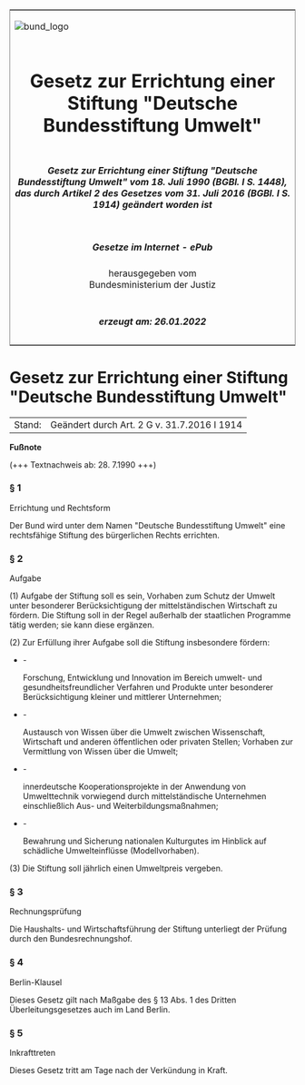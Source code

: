 <span id="DECKBLATT.html"></span>

<table border="0" frame="border" width="100%">

<tr valign="top">

<td align="left">

![bund\_logo](BfJ_2021_Web_de_de.gif)

</td>

<td align="right">

 

</td>

</tr>

<tr align="center" valign="middle">

<td colspan="2">

# Gesetz zur Errichtung einer Stiftung "Deutsche Bundesstiftung Umwelt"

</td>

</tr>

<tr align="center" valign="middle">

<td colspan="2">

##### Gesetz zur Errichtung einer Stiftung "Deutsche Bundesstiftung Umwelt" vom 18. Juli 1990 (BGBl. I S. 1448), das durch Artikel 2 des Gesetzes vom 31. Juli 2016 (BGBl. I S. 1914) geändert worden ist

</td>

</tr>

<tr align="center" valign="middle">

<td colspan="2">

  
  

##### Gesetze im Internet - ePub  
  
herausgegeben vom  
Bundesministerium der Justiz

</td>

</tr>

<tr align="center" valign="bottom">

<td colspan="2">

  
  

##### erzeugt am: 26.01.2022

</td>

</tr>

</table>

<span id="BJNR014480990.html"></span>

# Gesetz zur Errichtung einer Stiftung "Deutsche Bundesstiftung Umwelt"

<div>

<div class="jnhtml">

|        |                                             |
| ------ | ------------------------------------------- |
| Stand: | Geändert durch Art. 2 G v. 31.7.2016 I 1914 |

</div>

</div>

<div>

  
**Fußnote**

<div class="jnhtml">

<div>

<div class="jurAbsatz">

(+++ Textnachweis ab: 28. 7.1990 +++)

</div>

</div>

</div>

</div>

<span id="BJNR014480990BJNE000100328.html"></span>

### § 1  
Errichtung und Rechtsform

<div>

<div class="jnhtml">

<div>

<div class="jurAbsatz">

Der Bund wird unter dem Namen "Deutsche Bundesstiftung Umwelt" eine
rechtsfähige Stiftung des bürgerlichen Rechts errichten.

</div>

</div>

</div>

</div>

<span id="BJNR014480990BJNE000201116.html"></span>

### § 2  
Aufgabe

<div>

<div class="jnhtml">

<div>

<div class="jurAbsatz">

(1) Aufgabe der Stiftung soll es sein, Vorhaben zum Schutz der Umwelt
unter besonderer Berücksichtigung der mittelständischen Wirtschaft zu
fördern. Die Stiftung soll in der Regel außerhalb der staatlichen
Programme tätig werden; sie kann diese ergänzen.

</div>

<div class="jurAbsatz">

(2) Zur Erfüllung ihrer Aufgabe soll die Stiftung insbesondere fördern:

  - \-
    
    <div style="">
    
    Forschung, Entwicklung und Innovation im Bereich umwelt- und
    gesundheitsfreundlicher Verfahren und Produkte unter besonderer
    Berücksichtigung kleiner und mittlerer Unternehmen;
    
    </div>

  - \-
    
    <div style="">
    
    Austausch von Wissen über die Umwelt zwischen Wissenschaft,
    Wirtschaft und anderen öffentlichen oder privaten Stellen; Vorhaben
    zur Vermittlung von Wissen über die Umwelt;
    
    </div>

  - \-
    
    <div style="">
    
    innerdeutsche Kooperationsprojekte in der Anwendung von
    Umwelttechnik vorwiegend durch mittelständische Unternehmen
    einschließlich Aus- und Weiterbildungsmaßnahmen;
    
    </div>

  - \-
    
    <div style="">
    
    Bewahrung und Sicherung nationalen Kulturgutes im Hinblick auf
    schädliche Umwelteinflüsse (Modellvorhaben).
    
    </div>

</div>

<div class="jurAbsatz">

(3) Die Stiftung soll jährlich einen Umweltpreis vergeben.

</div>

</div>

</div>

</div>

<span id="BJNR014480990BJNE000300328.html"></span>

### § 3  
Rechnungsprüfung

<div>

<div class="jnhtml">

<div>

<div class="jurAbsatz">

Die Haushalts- und Wirtschaftsführung der Stiftung unterliegt der
Prüfung durch den Bundesrechnungshof.

</div>

</div>

</div>

</div>

<span id="BJNR014480990BJNE000400328.html"></span>

### § 4  
Berlin-Klausel

<div>

<div class="jnhtml">

<div>

<div class="jurAbsatz">

Dieses Gesetz gilt nach Maßgabe des § 13 Abs. 1 des Dritten
Überleitungsgesetzes auch im Land Berlin.

</div>

</div>

</div>

</div>

<span id="BJNR014480990BJNE000500328.html"></span>

### § 5  
Inkrafttreten

<div>

<div class="jnhtml">

<div>

<div class="jurAbsatz">

Dieses Gesetz tritt am Tage nach der Verkündung in Kraft.

</div>

</div>

</div>

</div>
